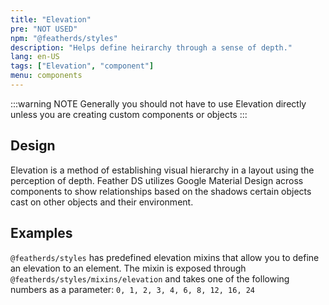 ```yaml
---
title: "Elevation"
pre: "NOT USED"
npm: "@featherds/styles"
description: "Helps define heirarchy through a sense of depth."
lang: en-US
tags: ["Elevation", "component"]
menu: components
---
```


:::warning NOTE
Generally you should not have to use Elevation directly unless you are creating custom components or objects
:::

## Design

Elevation is a method of establishing visual hierarchy in a layout using the perception of depth. Feather DS utilizes Google Material Design across components to show relationships based on the shadows certain objects cast on other objects and their environment.

## Examples

`@featherds/styles` has predefined elevation mixins that allow you to define an elevation to an element. The mixin is exposed through `@featherds/styles/mixins/elevation` and takes one of the following numbers as a parameter: `0, 1, 2, 3, 4, 6, 8, 12, 16, 24`

<Styles-ElevationMixin />
